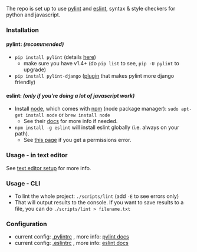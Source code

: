 The repo is set up to use [pylint](http://www.pylint.org/) and [eslint](http://eslint.org/docs/), syntax & style checkers for python and javascript.

### Installation

#### pylint: _(recommended)_

- `pip install pylint` (details [here](http://www.pylint.org/#install))
    - make sure you have v1.4+ (do `pip list` to see, `pip -U pylint` to upgrade)
- `pip install pylint-django` ([plugin](https://github.com/landscapeio/pylint-django) that makes pylint more django friendly)

#### eslint: _(only if you're doing a lot of javascript work)_

- Install [node](https://nodejs.org), which comes with [npm](https://www.npmjs.com/) (node package manager): `sudo apt-get install node` or `brew install node`
    - See their [docs](https://docs.npmjs.com/getting-started/installing-node) for more info if needed.
- `npm install -g eslint` will install eslint globally (i.e. always on your path).
    - See [this page](https://docs.npmjs.com/getting-started/fixing-npm-permissions) if you get a permissions error.

### Usage - in text editor

See [text editor setup](text-editor-setup.md) for more info.

### Usage - CLI

- To lint the whole project: `./scripts/lint` (add `-E` to see errors only)
- That will output results to the console. If you want to save results to a file, you can do `./scripts/lint > filename.txt`

### Configuration

- current config: [.pylintrc](https://github.com/aisapatino/sjfnw/blob/master/.pylintrc) , more info: [pylint docs](http://docs.pylint.org/features.html)
- current config: [.eslintrc](https://github.com/aisapatino/sjfnw/blob/master/.eslintrc) , more info: [eslint docs](http://eslint.org/docs/rules/)
